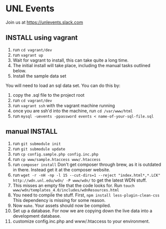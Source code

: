 UNL Events
==================

Join us at https://unlevents.slack.com

INSTALL using vagrant
---------------------
1. run `cd vagrant/dev`
2. run `vagrant up`
3. Wait for vagrant to install, this can take quite a long time.
4. The initial install will take place, including the manual tasks outlined below.
5. Install the sample data set

You will need to load an sql data set.  You can do this by:
1. copy the .sql file to the project root
2. run `cd vagrant/dev`
3. run `vagrant ssh` with the vagrant machine running
4. once you are ssh'd into the machine, run `cd /var/www/html`
5. run `mysql -uevents -ppassword events < name-of-your-sql-file.sql`

manual INSTALL
-------
1. run `git submodule init`
2. run `git submodule update`
3. run `cp config.sample.php config.inc.php`
4. run `cp www/sample.htaccess www/.htaccess`
5. run `composer install` Don't get composer through brew, as it is outdated in there. Instead get it at the composer website.
6. run `wget -r -nH -np -l 15 --cut-dirs=1 --reject "index.html*,*.LCK" http://wdn.unl.edu/wdn/ -P www/wdn/` to get the latest WDN stuff.
7. This misses an empty file that the code looks for. Run `touch www/wdn/templates_4.0/includes/wdnResources.html`
8. You need to compile the stuff. First, `npm install less-plugin-clean-css` This dependency is missing for some reason.
9. Now `make`. Your assets should now be compiled.
10. Set up a database.  For now we are copying down the live data into a development database.
11. customize config.inc.php and www/.htaccess to your environment.


